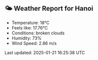<!-- WEATHER-START -->
## 🌤 Weather Report for Hanoi

- Temperature: 18°C
- Feels like: 17.76°C
- Conditions: broken clouds
- Humidity: 73%
- Wind Speed: 2.86 m/s

Last updated: 2025-01-21 16:25:38 UTC
<!-- WEATHER-END -->
